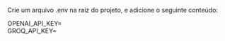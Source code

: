 Crie um arquivo .env na raiz do projeto,
e adicione o seguinte conteúdo:

OPENAI_API_KEY=<SUA CHAVE API AQUI>  
GROQ_API_KEY=<SUA CHAVE API AQUI>
